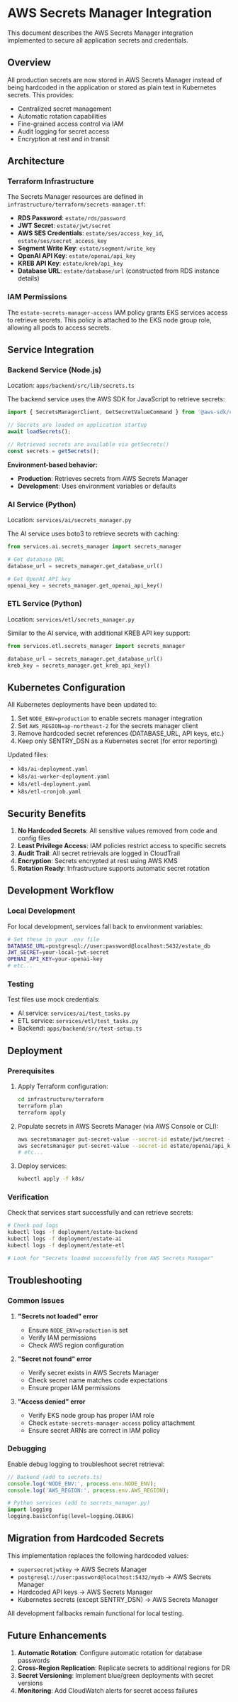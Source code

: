 # AWS Secrets Manager Integration

This document describes the AWS Secrets Manager integration implemented to secure all application secrets and credentials.

## Overview

All production secrets are now stored in AWS Secrets Manager instead of being hardcoded in the application or stored as plain text in Kubernetes secrets. This provides:

- Centralized secret management
- Automatic rotation capabilities
- Fine-grained access control via IAM
- Audit logging for secret access
- Encryption at rest and in transit

## Architecture

### Terraform Infrastructure

The Secrets Manager resources are defined in `infrastructure/terraform/secrets-manager.tf`:

- **RDS Password**: `estate/rds/password`
- **JWT Secret**: `estate/jwt/secret`
- **AWS SES Credentials**: `estate/ses/access_key_id`, `estate/ses/secret_access_key`
- **Segment Write Key**: `estate/segment/write_key`
- **OpenAI API Key**: `estate/openai/api_key`
- **KREB API Key**: `estate/kreb/api_key`
- **Database URL**: `estate/database/url` (constructed from RDS instance details)

### IAM Permissions

The `estate-secrets-manager-access` IAM policy grants EKS services access to retrieve secrets. This policy is attached to the EKS node group role, allowing all pods to access secrets.

## Service Integration

### Backend Service (Node.js)

Location: `apps/backend/src/lib/secrets.ts`

The backend service uses the AWS SDK for JavaScript to retrieve secrets:

```typescript
import { SecretsManagerClient, GetSecretValueCommand } from '@aws-sdk/client-secrets-manager';

// Secrets are loaded on application startup
await loadSecrets();

// Retrieved secrets are available via getSecrets()
const secrets = getSecrets();
```

**Environment-based behavior:**
- **Production**: Retrieves secrets from AWS Secrets Manager
- **Development**: Uses environment variables or defaults

### AI Service (Python)

Location: `services/ai/secrets_manager.py`

The AI service uses boto3 to retrieve secrets with caching:

```python
from services.ai.secrets_manager import secrets_manager

# Get database URL
database_url = secrets_manager.get_database_url()

# Get OpenAI API key  
openai_key = secrets_manager.get_openai_api_key()
```

### ETL Service (Python)

Location: `services/etl/secrets_manager.py`

Similar to the AI service, with additional KREB API key support:

```python
from services.etl.secrets_manager import secrets_manager

database_url = secrets_manager.get_database_url()
kreb_key = secrets_manager.get_kreb_api_key()
```

## Kubernetes Configuration

All Kubernetes deployments have been updated to:

1. Set `NODE_ENV=production` to enable secrets manager integration
2. Set `AWS_REGION=ap-northeast-2` for the secrets manager client
3. Remove hardcoded secret references (DATABASE_URL, API keys, etc.)
4. Keep only SENTRY_DSN as a Kubernetes secret (for error reporting)

Updated files:
- `k8s/ai-deployment.yaml`
- `k8s/ai-worker-deployment.yaml`
- `k8s/etl-deployment.yaml`
- `k8s/etl-cronjob.yaml`

## Security Benefits

1. **No Hardcoded Secrets**: All sensitive values removed from code and config files
2. **Least Privilege Access**: IAM policies restrict access to specific secrets
3. **Audit Trail**: All secret retrievals are logged in CloudTrail
4. **Encryption**: Secrets encrypted at rest using AWS KMS
5. **Rotation Ready**: Infrastructure supports automatic secret rotation

## Development Workflow

### Local Development

For local development, services fall back to environment variables:

```bash
# Set these in your .env file
DATABASE_URL=postgresql://user:password@localhost:5432/estate_db
JWT_SECRET=your-local-jwt-secret
OPENAI_API_KEY=your-openai-key
# etc...
```

### Testing

Test files use mock credentials:
- AI service: `services/ai/test_tasks.py`
- ETL service: `services/etl/test_tasks.py`
- Backend: `apps/backend/src/test-setup.ts`

## Deployment

### Prerequisites

1. Apply Terraform configuration:
   ```bash
   cd infrastructure/terraform
   terraform plan
   terraform apply
   ```

2. Populate secrets in AWS Secrets Manager (via AWS Console or CLI):
   ```bash
   aws secretsmanager put-secret-value --secret-id estate/jwt/secret --secret-string "your-jwt-secret"
   aws secretsmanager put-secret-value --secret-id estate/openai/api_key --secret-string "your-openai-key"
   # etc...
   ```

3. Deploy services:
   ```bash
   kubectl apply -f k8s/
   ```

### Verification

Check that services start successfully and can retrieve secrets:

```bash
# Check pod logs
kubectl logs -f deployment/estate-backend
kubectl logs -f deployment/estate-ai
kubectl logs -f deployment/estate-etl

# Look for "Secrets loaded successfully from AWS Secrets Manager"
```

## Troubleshooting

### Common Issues

1. **"Secrets not loaded" error**
   - Ensure `NODE_ENV=production` is set
   - Verify IAM permissions
   - Check AWS region configuration

2. **"Secret not found" error**
   - Verify secret exists in AWS Secrets Manager
   - Check secret name matches code expectations
   - Ensure proper IAM permissions

3. **"Access denied" error**
   - Verify EKS node group has proper IAM role
   - Check `estate-secrets-manager-access` policy attachment
   - Ensure secret ARNs are correct in IAM policy

### Debugging

Enable debug logging to troubleshoot secret retrieval:

```typescript
// Backend (add to secrets.ts)
console.log('NODE_ENV:', process.env.NODE_ENV);
console.log('AWS_REGION:', process.env.AWS_REGION);
```

```python
# Python services (add to secrets_manager.py)
import logging
logging.basicConfig(level=logging.DEBUG)
```

## Migration from Hardcoded Secrets

This implementation replaces the following hardcoded values:

- `supersecretjwtkey` → AWS Secrets Manager
- `postgresql://user:password@localhost:5432/mydb` → AWS Secrets Manager
- Hardcoded API keys → AWS Secrets Manager
- Kubernetes secrets (except SENTRY_DSN) → AWS Secrets Manager

All development fallbacks remain functional for local testing.

## Future Enhancements

1. **Automatic Rotation**: Configure automatic rotation for database passwords
2. **Cross-Region Replication**: Replicate secrets to additional regions for DR
3. **Secret Versioning**: Implement blue/green deployments with secret versions
4. **Monitoring**: Add CloudWatch alerts for secret access failures
